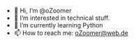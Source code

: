- 👋 Hi, I’m @oZoomer
- 👀 I’m interested in technical stuff.
- 🌱 I’m currently learning Python
- 📫 How to reach me:
  oZoomer@web.de

<!---
oZoomer/oZoomer is a ✨ special ✨ repository because its `README.md` (this file) appears on your GitHub profile.
You can click the Preview link to take a look at your changes.
--->
